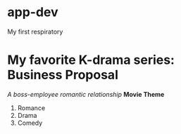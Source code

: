 # app-dev
My first respiratory
# My favorite K-drama series: Business Proposal
*A boss-employee romantic relationship*
	**Movie Theme**
1. Romance
2. Drama
3. Comedy
